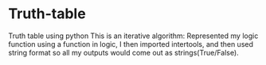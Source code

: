 # Truth-table
 Truth table using python
 This is an iterative algorithm:
 Represented my logic function using a function in logic, I then imported intertools, and then used string  format so all my outputs would come out as strings(True/False).
